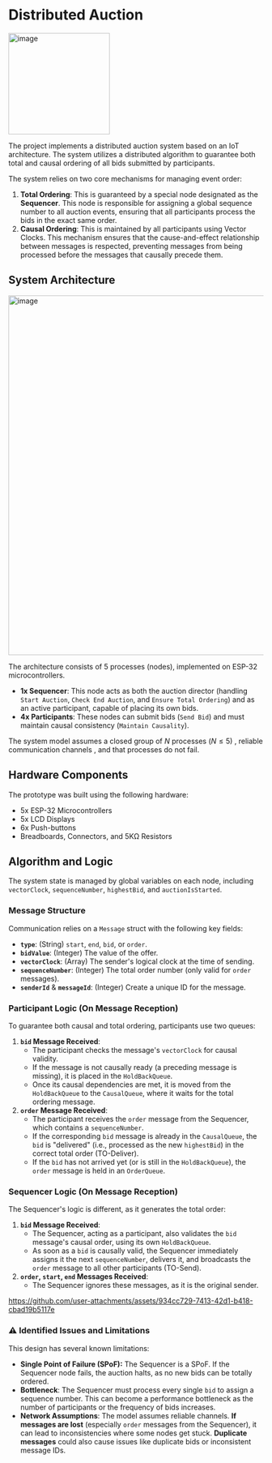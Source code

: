 # Distributed Auction

<img width="200" height="200" alt="image" src="https://github.com/user-attachments/assets/703cc9af-aa4d-4f52-8278-00cf4f60db71" />


The project implements a distributed auction system based on an IoT architecture. The system utilizes a distributed algorithm to guarantee both total and causal ordering of all bids submitted by participants.

The system relies on two core mechanisms for managing event order:
1. **Total Ordering**: This is guaranteed by a special node designated as the **Sequencer**. This node is responsible for assigning a global sequence number to all auction events, ensuring that all participants process the bids in the exact same order.
2. **Causal Ordering**: This is maintained by all participants using Vector Clocks. This mechanism ensures that the cause-and-effect relationship between messages is respected, preventing messages from being processed before the messages that causally precede them.

## System Architecture

<img width="1405" height="710" alt="image" src="https://github.com/user-attachments/assets/fa236849-b913-430e-9a4a-d2e3638aa8c4" />

The architecture consists of 5 processes (nodes), implemented on ESP-32 microcontrollers.
- **1x Sequencer**: This node acts as both the auction director (handling `Start Auction`, `Check End Auction`, and `Ensure Total Ordering`) and as an active participant, capable of placing its own bids.
- **4x Participants**: These nodes can submit bids (`Send Bid`) and must maintain causal consistency (`Maintain Causality`).

The system model assumes a closed group of $N$ processes ($N≤5$) , reliable communication channels , and that processes do not fail.

## Hardware Components
The prototype was built using the following hardware:
- 5x ESP-32 Microcontrollers
- 5x LCD Displays
- 6x Push-buttons
- Breadboards, Connectors, and 5KΩ Resistors

## Algorithm and Logic
The system state is managed by global variables on each node, including `vectorClock`, `sequenceNumber`, `highestBid`, and `auctionIsStarted`.

### Message Structure

Communication relies on a `Message` struct with the following key fields:
- **`type`**: (String) `start`, `end`, `bid`, or `order`.
- **`bidValue`**: (Integer) The value of the offer.
- **`vectorClock`**: (Array) The sender's logical clock at the time of sending.
- **`sequenceNumber`**: (Integer) The total order number (only valid for `order` messages).
- **`senderId`** & **`messageId`**: (Integer) Create a unique ID for the message.

### Participant Logic (On Message Reception)

To guarantee both causal and total ordering, participants use two queues:

1. **`bid` Message Received**:
   - The participant checks the message's `vectorClock` for causal validity.
   - If the message is not causally ready (a preceding message is missing), it is placed in the `HoldBackQueue`.
   - Once its causal dependencies are met, it is moved from the `HoldBackQueue` to the `CausalQueue`, where it waits for the total ordering message.
2. **`order` Message Received**:
   - The participant receives the `order` message from the Sequencer, which contains a `sequenceNumber`.
   - If the corresponding `bid` message is already in the `CausalQueue`, the `bid` is "delivered" (i.e., processed as the new `highestBid`) in the correct total order (TO-Deliver).
   - If the `bid` has not arrived yet (or is still in the `HoldBackQueue`), the `order` message is held in an `OrderQueue`.

### Sequencer Logic (On Message Reception)

The Sequencer's logic is different, as it generates the total order:
1. **`bid` Message Received**:
   - The Sequencer, acting as a participant, also validates the `bid` message's causal order, using its own `HoldBackQueue`.
   - As soon as a `bid` is causally valid, the Sequencer immediately assigns it the next `sequenceNumber`, delivers it, and broadcasts the `order` message to all other participants (TO-Send).
2. **`order`, `start`, `end` Messages Received**:
   - The Sequencer ignores these messages, as it is the original sender.

https://github.com/user-attachments/assets/934cc729-7413-42d1-b418-cbad19b5117e


### ⚠️ Identified Issues and Limitations
This design has several known limitations:
- **Single Point of Failure (SPoF):** The Sequencer is a SPoF. If the Sequencer node fails, the auction halts, as no new bids can be totally ordered.
- **Bottleneck**: The Sequencer must process every single `bid` to assign a sequence number. This can become a performance bottleneck as the number of participants or the frequency of bids increases.
- **Network Assumptions**: The model assumes reliable channels. **If messages are lost** (especially `order` messages from the Sequencer), it can lead to inconsistencies where some nodes get stuck. **Duplicate messages** could also cause issues like duplicate bids or inconsistent message IDs.



